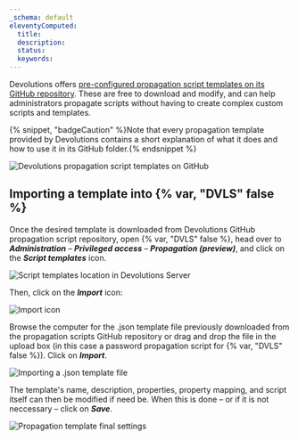```yaml
---
_schema: default
eleventyComputed:
  title:
  description:
  status:
  keywords:
---
```

Devolutions offers [pre-configured propagation script templates on its GitHub repository](https://github.com/Devolutions/PAM-Providers/tree/master/Propagation-Scripts). These are free to download and modify, and can help administrators propagate scripts without having to create complex custom scripts and templates.

{% snippet, "badgeCaution" %}Note that every propagation template provided by Devolutions contains a short explanation of what it does and how to use it in its GitHub folder.{% endsnippet %}

![Devolutions propagation script templates on GitHub](https://cdnweb.devolutions.net/docs/INTERFACE4051.png "Devolutions propagation script templates on GitHub")

## Importing a template into {% var, "DVLS" false %}

Once the desired template is downloaded from Devolutions GitHub propagation script repository, open {% var, "DVLS" false %}, head over to ***Administration*** – ***Privileged access*** – ***Propagation (preview)***, and click on the ***Script templates*** icon.

![Script templates location in Devolutions Server](https://cdnweb.devolutions.net/docs/DVLS4042_2024_2.png "Script templates location in Devolutions Server")

Then, click on the ***Import*** icon:

![Import icon](https://cdnweb.devolutions.net/docs/DVLS4043_2024_2.png "Import icon")

Browse the computer for the .json template file previously downloaded from the propagation scripts GitHub repository or drag and drop the file in the upload box (in this case a password propagation script for {% var, "DVLS" false %}). Click on ***Import***.

![Importing a .json template file](https://cdnweb.devolutions.net/docs/DVLS4044_2024_2.png "Importing a .json template file")

The template's name, description, properties, property mapping, and script itself can then be modified if need be. When this is done – or if it is not neccessary – click on ***Save***.

![Propagation template final settings](https://cdnweb.devolutions.net/docs/DVLS4045_2024_2.png "Propagation template final settings")